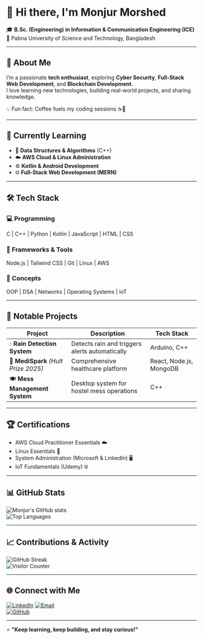 # 👋 Hi there, I'm **Monjur Morshed**  


🎓 **B.Sc. (Engineering) in Information & Communication Engineering (ICE)**  
📍 Pabna University of Science and Technology, Bangladesh  

---

## 🌟 About Me
I’m a passionate **tech enthusiast**, exploring **Cyber Security**, **Full-Stack Web Development**, and **Blockchain Development**.  
I love learning new technologies, building real-world projects, and sharing knowledge.

💡 Fun fact: Coffee fuels my coding sessions ☕🚀

---

## 🧠 Currently Learning
- 🧩 **Data Structures & Algorithms** (C++)  
- ☁️ **AWS Cloud & Linux Administration**  
- ⚙️ **Kotlin & Android Development**  
- 🌐 **Full-Stack Web Development (MERN)**  
 
---

## 🛠️ Tech Stack

### 💻 Programming
C | C++ | Python | Kotlin | JavaScript | HTML | CSS  

### 🧩 Frameworks & Tools
Node.js | Tailwind CSS | Git | Linux | AWS  

### 🧠 Concepts
OOP | DSA | Networks | Operating Systems | IoT

---

## 🚀 Notable Projects  

| Project | Description | Tech Stack |
|----------|--------------|-------------|
| 💧 **Rain Detection System** | Detects rain and triggers alerts automatically | Arduino, C++ |
| 🏥 **MediSpark** *(Hult Prize 2025)* | Comprehensive healthcare platform | React, Node.js, MongoDB |
| 🍽️ **Mess Management System** | Desktop system for hostel mess operations | C++ |
---

## 🏆 Certifications
- AWS Cloud Practitioner Essentials ☁️  
- Linux Essentials 🐧  
- System Administration (Microsoft & LinkedIn) 🖥️  
- IoT Fundamentals (Udemy) 🌐  

---

## 📊 GitHub Stats  

![Monjur's GitHub stats](https://github-readme-stats.vercel.app/api?username=monjur-morshed&show_icons=true&theme=radical)  
![Top Languages](https://github-readme-stats.vercel.app/api/top-langs/?username=monjur-morshed&layout=compact&theme=radical)  

---

## 📈 Contributions & Activity
![GitHub Streak](https://github-readme-streak-stats.herokuapp.com/?user=monjur-morshed&theme=radical)  
![Visitor Counter](https://visitor-badge.laobi.icu/badge?page_id=monjur-morshed.monjur-morshed)  

---

## 🌐 Connect with Me  

[![LinkedIn](https://img.shields.io/badge/LinkedIn-blue?style=for-the-badge&logo=linkedin)]([https://www.linkedin.com/in/monjur-morshed](https://www.linkedin.com/in/monjur-morshed-182566291?utm_source=share&utm_campaign=share_via&utm_content=profile&utm_medium=android_app))  
[![Email](https://img.shields.io/badge/Email-D14836?style=for-the-badge&logo=gmail&logoColor=white)](mailto:monjurmorshedosama75@gmail.com)  
[![GitHub](https://img.shields.io/badge/GitHub-181717?style=for-the-badge&logo=github)](https://github.com/Monjur3175)  

---

⭐ **"Keep learning, keep building, and stay curious!"**  
